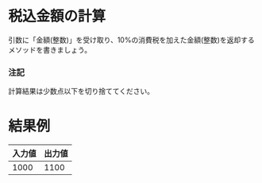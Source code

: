 # 税込金額の計算

引数に「金額(整数)」を受け取り、10%の消費税を加えた金額(整数)を返却するメソッドを書きましょう。

### 注記

計算結果は少数点以下を切り捨ててください。

# 結果例

|入力値|出力値|
|---|---|
|1000|1100|
